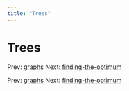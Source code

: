 ```yaml
---
title: "Trees"
---
```


# Trees

Prev: [graphs](graphs.md)
Next: [finding-the-optimum](finding-the-optimum.md)

Prev: [graphs](graphs.md)
Next: [finding-the-optimum](finding-the-optimum.md)
